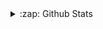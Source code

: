 <details>
    <summary>:zap: Github Stats</summary>
    <img align="center" alt="Github Stats" src="https://github-readme-stats-orcin-beta.vercel.app/api?username=Cobaltarrena&show_icons=true&count_private=true" />
    <img align="center" alt="Top languages" src="https://github-readme-stats-orcin-beta.vercel.app/api/top-langs/?username=Cobaltarrena&layout=compact&count_private=true" />
</details>
